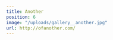 ```yaml
---
title: Another
position: 6
image: "/uploads/gallery__another.jpg"
url: http://ofanother.com/
---
```


